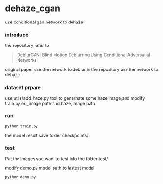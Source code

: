 # dehaze_cgan

use conditional gan network to dehaze

### introduce

the repository refer to 

> DeblurGAN: Blind Motion Deblurring Using Conditional Adversarial Networks


original paper use the network to deblur,in the repository use the network to dehaze

### dataset prpare

use utils/add_haze.py tool to genernate some haze image,and modify train.py ori_image path and haze_image path

### run

```
python train.py
```

the model result save folder checkpoints/

### test

Put the images you want to test into the folder test/

modify demo.py model path to lastest model
```
python demo.py
```










